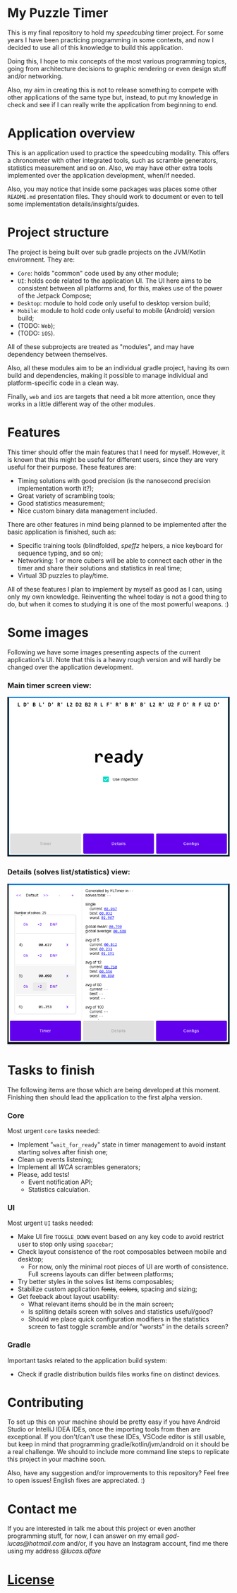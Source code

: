 # My Puzzle Timer

This is my final repository to hold my _speedcubing_ timer project. For some years I have been practicing programming in some contexts, and now I decided to use all of this knowledge to build this application.

Doing this, I hope to mix concepts of the most various programming topics, going from architecture decisions to graphic rendering or even design stuff and/or networking.

Also, my aim in creating this is not to release something to compete with other applications of the same type but, instead, to put my knowledge in check and see if I can really write the application from beginning to end.

# Application overview

This is an application used to practice the speedcubing modality. This offers a chronometer with other integrated tools, such as scramble generators, statistics measurement and so on. Also, we may have other extra tools implemented over the application development, when/if needed.

Also, you may notice that inside some packages was places some other `README.md` presentation files. They should work to document or even to tell some implementation details/insights/guides.

# Project structure

The project is being built over sub gradle projects on the JVM/Kotlin enviromnent. They are:

- `Core`: holds "common" code used by any other module;
- `UI`: holds code related to the application UI. The UI here aims to be consistent between all platforms and, for this,
  makes use of the power of the Jetpack Compose;
- `Desktop`: module to hold code only useful to desktop version build;
- `Mobile`: module to hold code only useful to mobile (Android) version build;
- (TODO: `Web`);
- (TODO: `iOS`).

All of these subprojects are treated as "modules", and may have dependency between themselves.

Also, all these modules aim to be an individual gradle project, having its own build and dependencies, making it possible to manage individual and platform-specific code in a clean way.

Finally, `web` and `iOS` are targets that need a bit more attention, once they works in a little different way of the other modules.

# Features

This timer should offer the main features that I need for myself. However, it is known that this might be useful for different users, since they are very useful for their purpose. These features are:

- Timing solutions with good precision (is the nanosecond precision implementation worth it?);
- Great variety of scrambling tools;
- Good statistics measurement;
- Nice custom binary data management included.

There are other features in mind being planned to be implemented after the basic application is finished, such as:

- Specific training tools (blindfolded, _speffz_ helpers, a nice keyboard for
  sequence typing, and so on);
- Networking: 1 or more cubers will be able to connect each other in the timer and share their solutions and statistics
  in real time;
- Virtual 3D puzzles to play/time.

All of these features I plan to implement by myself as good as I can, using only my own knowledge. Reinventing the wheel today is not a good thing to do, but when it comes to studying it is one of the most powerful weapons. :)

# Some images
Following we have some images presenting aspects of the current application's UI. Note that this is a heavy rough version and will hardly be changed over the application development.

### Main timer screen view:
  ![main screen view](img/ss1.png)
### Details (solves list/statistics) view:
  ![stats screen view](img/ss2.png)

# Tasks to finish

The following items are those which are being developed at this moment. Finishing then should lead the application to the first alpha version.

### Core
Most urgent `core` tasks needed:

- Implement "`wait_for_ready`" state in timer management to avoid instant starting solves after finish one;
- Clean up events listening;
- Implement all _WCA_ scrambles generators;
- Please, add tests!
    - Event notification API;
    - Statistics calculation.

### UI
Most urgent `UI` tasks needed:

- Make UI fire `TOGGLE_DOWN` event based on any key code to avoid restrict user to stop only using `spacebar`; 
- Check layout consistence of the root composables between mobile and desktop;
    - For now, only the minimal root pieces of UI are worth of consistence. Full screens layouts can differ between platforms;
- Try better styles in the solves list items composables;
- Stabilize custom application ~~fonts~~, ~~colors~~, spacing and sizing;
- Get feeback about layout usability:
    - What relevant items should be in the main screen;
    - Is spliting details screen with solves and statistics useful/good?
    - Should we place quick configuration modifiers in the statistics screen to fast toggle scramble and/or "worsts" in the details screen?

### Gradle
Important tasks related to the application build system:
- Check if gradle distribution builds files works fine on distinct devices.

# Contributing

To set up this on your machine should be pretty easy if you have Android Studio or IntelliJ IDEA IDEs, once the importing tools from then are exceptional. If you don't/can't use these IDEs, VSCode editor is still usable, but keep in mind that programming gradle/kotlin/jvm/android on it should be a real challenge. We should to include more command line steps to replicate this project in your machine soon.

Also, have any suggestion and/or improvements to this repository? Feel free to open issues!
English fixes are appreciated. :)

# Contact me

If you are interested in talk me about this project or even another programming stuff, for now, I can answer on my email _god-lucas@hotmail.com_ and/or, if you have an Instagram account, find me there using my address _@lucas.alfare_

# [License](https://github.com/LucasAlfare/FLTimer/blob/view_modeling/LICENSE)

